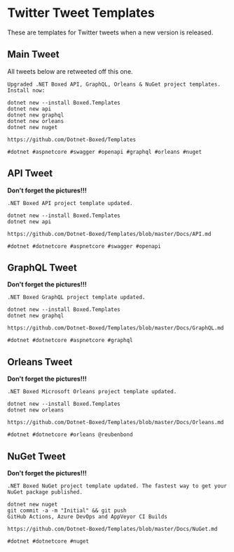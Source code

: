 # Twitter Tweet Templates

These are templates for Twitter tweets when a new version is released.

## Main Tweet

All tweets below are retweeted off this one.

```
Upgraded .NET Boxed API, GraphQL, Orleans & NuGet project templates. Install now:

dotnet new --install Boxed.Templates
dotnet new api
dotnet new graphql
dotnet new orleans
dotnet new nuget

https://github.com/Dotnet-Boxed/Templates

#dotnet #aspnetcore #swagger #openapi #graphql #orleans #nuget
```

## API Tweet

**Don't forget the pictures!!!**

```
.NET Boxed API project template updated.

dotnet new --install Boxed.Templates
dotnet new api

https://github.com/Dotnet-Boxed/Templates/blob/master/Docs/API.md

#dotnet #dotnetcore #aspnetcore #swagger #openapi
```

## GraphQL Tweet

**Don't forget the pictures!!!**

```
.NET Boxed GraphQL project template updated.

dotnet new --install Boxed.Templates
dotnet new graphql

https://github.com/Dotnet-Boxed/Templates/blob/master/Docs/GraphQL.md

#dotnet #dotnetcore #aspnetcore #graphql
```

## Orleans Tweet

**Don't forget the pictures!!!**

```
.NET Boxed Microsoft Orleans project template updated.

dotnet new --install Boxed.Templates
dotnet new orleans

https://github.com/Dotnet-Boxed/Templates/blob/master/Docs/Orleans.md

#dotnet #dotnetcore #orleans @reubenbond
```

## NuGet Tweet

**Don't forget the pictures!!!**

```
.NET Boxed NuGet project template updated. The fastest way to get your NuGet package published.

dotnet new nuget
git commit -a -m "Initial" && git push
GitHub Actions, Azure DevOps and AppVeyor CI Builds

https://github.com/Dotnet-Boxed/Templates/blob/master/Docs/NuGet.md

#dotnet #dotnetcore #nuget
```
